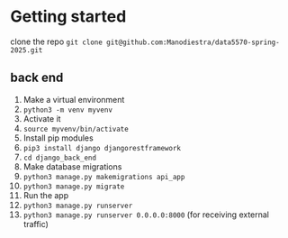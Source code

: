 # Getting started

clone the repo
`git clone git@github.com:Manodiestra/data5570-spring-2025.git`

## back end
1. Make a virtual environment
1. `python3 -m venv myvenv`
1. Activate it
1. `source myvenv/bin/activate`
1. Install pip modules
1. `pip3 install django djangorestframework`
1. `cd django_back_end`
1. Make database migrations
1. `python3 manage.py makemigrations api_app`
1. `python3 manage.py migrate`
1. Run the app
1. `python3 manage.py runserver`
1. `python3 manage.py runserver 0.0.0.0:8000` (for receiving external traffic)


